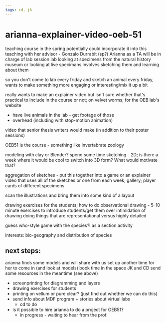```yaml
---
tags: cd, jk
---
```


# arianna-explainer-video-oeb-51

teaching course in the spring potentially
could incorporate it into this
teaching with her advisor - Gonzalo Durrabit (sp?)
Arianna as a TA will be in charge of lab session
lab looking at specimens from the natural history museum or looking at live specimans
involves sketching them and learning about them

so you don't come to lab every friday and sketch an animal every friday, wants to make something more engaging or interesting/mix it up a bit

really wants to make an explainer video but isn't sure whether that's practical to include in the course or not; on velvet worms; for the OEB lab's website
* have live animals in the lab - get footage of those
* overhead (including with stop-motion animation)

video that senior thesis writers would make (in addition to their poster sessions) 

OEB51 is the course - something like invertabrate zoology 

modeling with clay or Blender?
spend some time sketching - 2D; is there a week where it would be cool to switch into 3D form? What would motivate that?

aggregation of sketches - put this together into a game or an explainer video that uses all of the sketches or one from each week; gallery; player cards of different specimens

scan the illustrations and bring them into some kind of a layout

drawing exercises for the students; how to do observational drawing - 5-10 minute exercises to introduce students/get them over intimidation of drawing
doing things that are representational versus highly detailed

guess who-style game with the species?! as a section activity 

interests:
bio-geography and distribution of species

## next steps:
arianna finds some models and will share with us
set up another time for her to come in (and look at models)
book time in the space
JK and CD send some resources in the meantime (see above)
* screenprinting for diagramming and layers
* drawing exercises for students
* printing on vellum or pure clear? (just find out whether we can do this)
* send info about MDF program + stories about virtual labs
    * cd to do
* is it possible to hire arianna to do a project for OEB51?
    * in progress - waiting to hear from the prof.